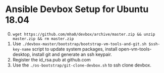 # Ansible Devbox Setup for Ubuntu 18.04 

0. `wget https://github.com/mha0/devbox/archive/master.zip && unzip master.zip && rm master.zip` 
1. Use `./devbox-master/bootstrap/bootstrap-vm-tools-and-git.sh $ssh-key-name` script to update system packages, install open-vm-tools-desktop, install git and generate an ssh keypair.
2. Register the id_rsa.pub at github.com
3. Use the `./os-bootstrap/git-clone-devbox.sh` to ssh clone devbox.

